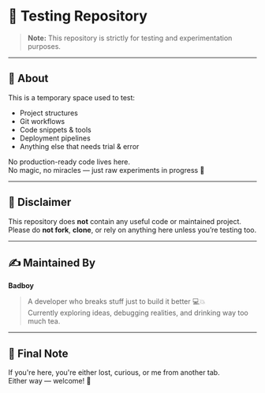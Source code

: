 # 🧪 Testing Repository

> **Note:** This repository is strictly for testing and experimentation purposes.

---

## 📂 About

This is a temporary space used to test:

- Project structures  
- Git workflows  
- Code snippets & tools  
- Deployment pipelines  
- Anything else that needs trial & error

No production-ready code lives here.  
No magic, no miracles — just raw experiments in progress 🧠

---

## 🚧 Disclaimer

This repository does **not** contain any useful code or maintained project.  
Please do **not fork**, **clone**, or rely on anything here unless you’re testing too.

---

## ✍️ Maintained By

**Badboy**  
> A developer who breaks stuff just to build it better 💻💥  
> Currently exploring ideas, debugging realities, and drinking way too much tea.

---

## 💬 Final Note

If you're here, you're either lost, curious, or me from another tab.  
Either way — welcome! 👋

